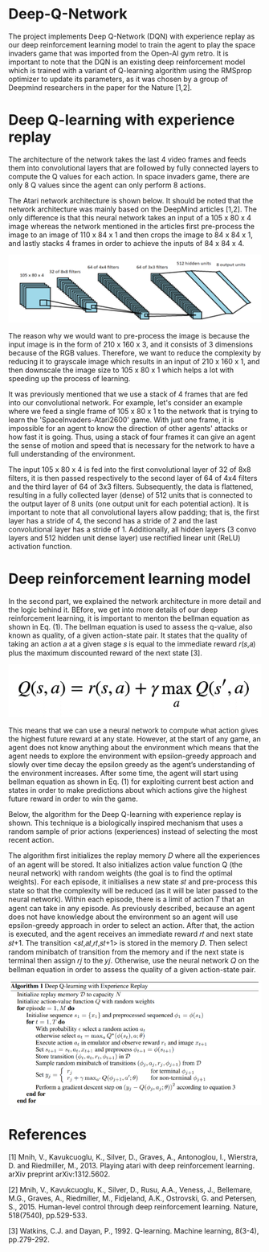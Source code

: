 # Deep-Q-Network

The project implements Deep Q-Network (DQN) with experience replay as our deep reinforcement learning model to train the agent to play the space invaders game that was imported from the Open-AI gym retro. It is important to note that the DQN is an existing deep reinforcement model which is trained with a variant of Q-learning algorithm using the RMSprop optimizer to update its parameters, as it was chosen by a group of Deepmind researchers in the paper for the Nature [1,2].

# Deep Q-learning with experience replay

The architecture of the network takes the last 4 video frames and feeds them into convolutional layers that are followed by fully connected layers to compute the Q values for each action. In space invaders game, there are only 8 Q values since the agent can only perform 8 actions.

The Atari network architecture is shown below. It should be noted that the network architecture was mainly based on the DeepMind articles [1,2]. The only difference is that this neural network takes an input of a 105 x 80 x 4 image whereas the network mentioned in the articles first pre-process the image to an image of 110 x 84 x 1 and then crops the image to 84 x 84 x 1, and lastly stacks 4 frames in order to achieve the inputs of 84 x 84 x 4.

![](Images/network.PNG)

The reason why we would want to pre-process the image is because the input image is in the form of 210 x 160 x 3, and it consists of 3 dimensions because of the RGB values. Therefore, we want to reduce the complexity by reducing it to grayscale image which results in an input of 210 x 160 x 1, and then downscale the image size to 105 x 80 x 1 which helps a lot with speeding up the process of learning.

It was previously mentioned that we use a stack of 4 frames that are fed into our convolutional network. For example, let's consider an example where we feed a single frame of 105 x 80 x 1 to the network that is trying to learn the 'SpaceInvaders-Atari2600' game. With just one frame, it is impossible for an agent to know the direction of other agents' attacks or how fast it is going. Thus, using a stack of four frames it can give an agent the sense of motion and speed that is necessary for the network to have a full understanding of the environment.

The input 105 x 80 x 4 is fed into the first convolutional layer of 32 of 8x8 filters, it is then passed respectively to the second layer of 64 of 4x4 filters and the third layer of 64 of 3x3 filters. Subsequently, the data is flattened, resulting in a fully collected layer (dense) of 512 units that is connected to the output layer of 8 units (one output unit for each potential action). It is important to note that all convolutional layers allow padding; that is, the first layer has a stride of 4, the second has a stride of 2 and the last convolutional layer has a stride of 1. Additionally, all hidden layers (3 convo layers and 512 hidden unit dense layer) use rectified linear unit (ReLU) activation function.

# Deep reinforcement learning model

In the second part, we explained the network architecture in more detail and the logic behind it. BEfore, we get into more details of our deep reinforcement learning, it is important to menton the bellman equation as shown in Eq. (1). The bellman equation is used to assess the q-value, also known as quality, of a given action-state pair. It states that the quality of taking an action 𝑎 at a given stage 𝑠 is equal to the immediate reward 𝑟(𝑠,𝑎) plus the maximum discounted reward of the next state [3].

![](Images/bellman_equation.png)

This means that we can use a neural network to compute what action gives the highest future reward at any state. However, at the start of any game, an agent does not know anything about the environment which means that the agent needs to explore the environment with epsilon-greedy approach and slowly over time decay the epsilon greedy as the agent’s understanding of the environment increases. After some time, the agent will start using bellman equation as shown in Eq. (1) for exploiting current best action and states in order to make predictions about which actions give the highest future reward in order to win the game.

Below, the algorithm for the Deep Q-learning with experience replay is shown. This technique is a biologically inspired mechanism that uses a random sample of prior actions (experiences) instead of selecting the most recent action.

The algorithm first initializes the replay memory 𝐷 where all the experiences of an agent will be stored. It also initializes action value function Q (the neural network) with random weights (the goal is to find the optimal weights). For each episode, it initialises a new state 𝑠𝑡 and pre-process this state so that the complexity will be reduced (as it will be later passed to the neural network). Within each episode, there is a limit of action 𝑇 that an agent can take in any episode. As previously described, because an agent does not have knowledge about the environment so an agent will use epsilon-greedy approach in order to select an action. After that, the action is executed, and the agent receives an immediate reward 𝑟𝑡 and next state 𝑠𝑡+1. The transition <𝑠𝑡,𝑎𝑡,𝑟𝑡,𝑠𝑡+1> is stored in the memory 𝐷. Then select random minibatch of transition from the memory and if the next state is terminal then assign 𝑟𝑗 to the 𝑦𝑗. Otherwise, use the neural network 𝑄 on the bellman equation in order to assess the quality of a given action-state pair.

![](Images/algo.png)


# References 

[1] Mnih, V., Kavukcuoglu, K., Silver, D., Graves, A., Antonoglou, I., Wierstra, D. and Riedmiller, M., 2013. Playing atari with deep reinforcement learning. arXiv preprint arXiv:1312.5602.

[2] Mnih, V., Kavukcuoglu, K., Silver, D., Rusu, A.A., Veness, J., Bellemare, M.G., Graves, A., Riedmiller, M., Fidjeland, A.K., Ostrovski, G. and Petersen, S., 2015. Human-level control through deep reinforcement learning. Nature, 518(7540), pp.529-533.

[3] Watkins, C.J. and Dayan, P., 1992. Q-learning. Machine learning, 8(3-4), pp.279-292.
